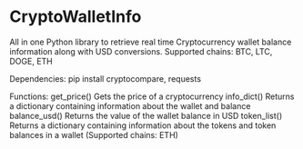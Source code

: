 # CryptoWalletInfo
All in one Python library to retrieve real time Cryptocurrency wallet balance information along with USD conversions. 
Supported chains: BTC, LTC, DOGE, ETH

Dependencies: pip install cryptocompare, requests

Functions:
get_price() Gets the price of a cryptocurrency
info_dict() Returns a dictionary containing information about the wallet and balance
balance_usd() Returns the value of the wallet balance in USD
token_list() Returns a dictionary containing information about the tokens and token balances in a wallet (Supported chains: ETH)
